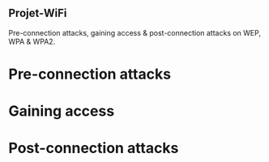 ## Projet-WiFi

Pre-connection attacks, gaining access & post-connection attacks on WEP, WPA & WPA2.

# Pre-connection attacks

# Gaining access

# Post-connection attacks
